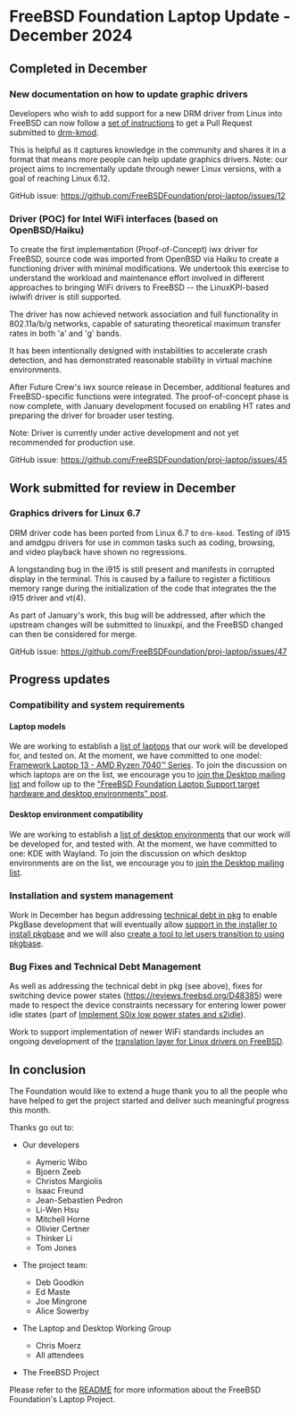 # FreeBSD Foundation Laptop Update - December 2024

## Completed in December
### New documentation on how to update graphic drivers

Developers who wish to add support for a new DRM driver from Linux into FreeBSD can now follow a [set of instructions](https://github.com/freebsd/drm-kmod/wiki/Porting-a-new-version-of-DRM-drivers-from-Linux) to get a Pull Request submitted to [drm-kmod](https://github.com/freebsd/drm-kmod).

This is helpful as it captures knowledge in the community and shares it in a format that means more people can help update graphics drivers. Note: our project aims to incrementally update through newer Linux versions, with a goal of reaching Linux 6.12.

GitHub issue: https://github.com/FreeBSDFoundation/proj-laptop/issues/12

### Driver (POC) for Intel WiFi interfaces (based on OpenBSD/Haiku)

To create the first implementation (Proof-of-Concept) iwx driver for FreeBSD, source code was imported from OpenBSD via Haiku to create a functioning driver with minimal modifications. We undertook this exercise to understand the workload and maintenance effort involved in different approaches to bringing WiFi drivers to FreeBSD -- the LinuxKPI-based iwlwifi driver is still supported.

The driver has now achieved network association and full functionality in 802.11a/b/g networks, capable of saturating theoretical maximum transfer rates in both 'a' and 'g' bands.

It has been intentionally designed with instabilities to accelerate crash detection, and has demonstrated reasonable stability in virtual machine environments.

After Future Crew's iwx source release in December, additional features and FreeBSD-specific functions were integrated. The proof-of-concept phase is now complete, with January development focused on enabling HT rates and preparing the driver for broader user testing.

Note: Driver is currently under active development and not yet recommended for production use.

GitHub issue: https://github.com/FreeBSDFoundation/proj-laptop/issues/45

## Work submitted for review in December

### Graphics drivers for Linux 6.7
DRM driver code has been ported from Linux 6.7 to `drm-kmod`. Testing of i915 and amdgpu drivers for use in common tasks such as coding, browsing, and video playback have shown no regressions.

A longstanding bug in the i915 is still present and manifests in corrupted display in the terminal. This is caused by a failure to register a fictitious memory range during the initialization of the code that integrates the the i915 driver and vt(4).

As part of January's work, this bug will be addressed, after which the upstream changes will be submitted to linuxkpi, and the FreeBSD changed can then be considered for merge.

GitHub issue: https://github.com/FreeBSDFoundation/proj-laptop/issues/47

## Progress updates
### Compatibility and system requirements
#### Laptop models
We are working to establish a [list of laptops](../supported/laptops.md) that our work will be developed for, and tested on. At the moment, we have committed to one model: [Framework Laptop 13 - AMD Ryzen 7040™ Series](https://frame.work/ca/en/products/laptop-diy-13-gen-amd/configuration/new). To join the discussion on which laptops are on the list, we encourage you to [join the Desktop mailing list](https://lists.freebsd.org/subscription/freebsd-desktop) and follow up to the ["FreeBSD Foundation Laptop Support target hardware and desktop environments" post](https://lists.freebsd.org/archives/freebsd-desktop/2025-February/005427.html).

#### Desktop environment compatibility
We are working to establish a [list of desktop environments](../supported/desktop-environment.md) that our work will be developed for, and tested with. At the moment, we have committed to one: KDE with Wayland.
To join the discussion on which desktop environments are on the list, we encourage you to [join the Desktop mailing list](https://lists.freebsd.org/subscription/freebsd-desktop).

### Installation and system management
Work in December has begun addressing [technical debt in pkg](https://github.com/FreeBSDFoundation/proj-laptop/issues/46) to enable PkgBase development that will eventually allow [support in the installer to install pkgbase](https://github.com/FreeBSDFoundation/proj-laptop/issues/37) and we will also [create a tool to let users transition to using pkgbase](https://github.com/FreeBSDFoundation/proj-laptop/issues/26).

### Bug Fixes and Technical Debt Management
As well as addressing the technical debt in pkg (see above), fixes for switching device power states (https://reviews.freebsd.org/D48385) were made to respect the device constraints necessary for entering lower power idle states (part of [Implement S0ix low power states and s2idle](https://github.com/FreeBSDFoundation/proj-laptop/issues/32)).

Work to support implementation of newer WiFi standards includes an ongoing development of the [translation layer for Linux drivers on FreeBSD](https://github.com/FreeBSDFoundation/proj-laptop/issues/30).

## In conclusion
The Foundation would like to extend a huge thank you to all the people who have helped to get the project started and deliver such meaningful progress this month.

Thanks go out to:
* Our developers
  * Aymeric Wibo
  * Bjoern Zeeb
  * Christos Margiolis
  * Isaac Freund
  * Jean-Sebastien Pedron
  * Li-Wen Hsu
  * Mitchell Horne
  * Olivier Certner
  * Thinker Li
  * Tom Jones

* The project team:
  * Deb Goodkin
  * Ed Maste
  * Joe Mingrone
  * Alice Sowerby

* The Laptop and Desktop Working Group
  * Chris Moerz
  * All attendees

* The FreeBSD Project

Please refer to the [README](../README.md) for more information about the FreeBSD Foundation's Laptop Project.
